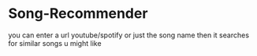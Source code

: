 # Song-Recommender
you can enter a url youtube/spotify or just the song name then it searches for similar songs u might like
